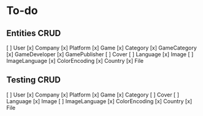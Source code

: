 # To-do

## Entities CRUD

[ ] User
[x] Company
[x] Platform
[x] Game
[x] Category
[x] GameCategory
[x] GameDeveloper
[x] GamePublisher
[ ] Cover
[ ] Language
[x] Image
[ ] ImageLanguage
[x] ColorEncoding
[x] Country
[x] File

## Testing CRUD

[ ] User
[x] Company
[x] Platform
[x] Game
[x] Category
[ ] Cover
[ ] Language
[x] Image
[ ] ImageLanguage
[x] ColorEncoding
[x] Country
[x] File
